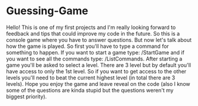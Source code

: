 # Guessing-Game
Hello! 
This is one of my first projects and I'm really looking forward to feedback and tips that could improve my code in the future.
So this is a console game where you have to answer questions.
But now let's talk about how the game is played. So first you'll have to type a command for something to happen. If you want to start a game type: /StartGame and if you want to see all the commands type: /ListCommands. After starting a game you'll be asked to select a level. There are 3 level but by default you'll have access to only the 1st level. So if you want to get access to the other levels you'll need to beat the current highest level (in total there are 3 levels). 
Hope you enjoy the game and leave reveal on the code (also I know some of the questions are kinda stupid but the questions weren't my biggest priority).
